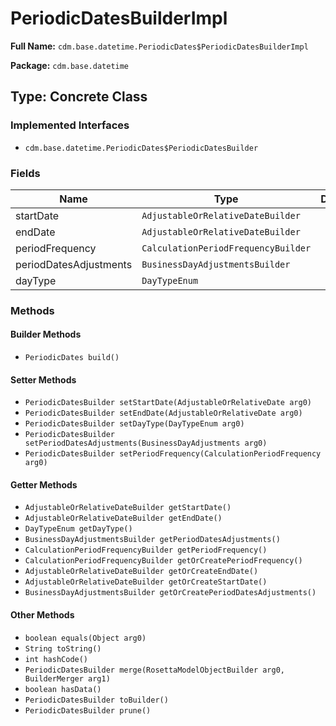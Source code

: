 # PeriodicDatesBuilderImpl

**Full Name:** `cdm.base.datetime.PeriodicDates$PeriodicDatesBuilderImpl`

**Package:** `cdm.base.datetime`

## Type: Concrete Class

### Implemented Interfaces

- `cdm.base.datetime.PeriodicDates$PeriodicDatesBuilder`

### Fields

| Name | Type | Description |
|------|------|-------------|
| startDate | `AdjustableOrRelativeDateBuilder` |  |
| endDate | `AdjustableOrRelativeDateBuilder` |  |
| periodFrequency | `CalculationPeriodFrequencyBuilder` |  |
| periodDatesAdjustments | `BusinessDayAdjustmentsBuilder` |  |
| dayType | `DayTypeEnum` |  |

### Methods

#### Builder Methods

- `PeriodicDates build()`

#### Setter Methods

- `PeriodicDatesBuilder setStartDate(AdjustableOrRelativeDate arg0)`
- `PeriodicDatesBuilder setEndDate(AdjustableOrRelativeDate arg0)`
- `PeriodicDatesBuilder setDayType(DayTypeEnum arg0)`
- `PeriodicDatesBuilder setPeriodDatesAdjustments(BusinessDayAdjustments arg0)`
- `PeriodicDatesBuilder setPeriodFrequency(CalculationPeriodFrequency arg0)`

#### Getter Methods

- `AdjustableOrRelativeDateBuilder getStartDate()`
- `AdjustableOrRelativeDateBuilder getEndDate()`
- `DayTypeEnum getDayType()`
- `BusinessDayAdjustmentsBuilder getPeriodDatesAdjustments()`
- `CalculationPeriodFrequencyBuilder getPeriodFrequency()`
- `CalculationPeriodFrequencyBuilder getOrCreatePeriodFrequency()`
- `AdjustableOrRelativeDateBuilder getOrCreateEndDate()`
- `AdjustableOrRelativeDateBuilder getOrCreateStartDate()`
- `BusinessDayAdjustmentsBuilder getOrCreatePeriodDatesAdjustments()`

#### Other Methods

- `boolean equals(Object arg0)`
- `String toString()`
- `int hashCode()`
- `PeriodicDatesBuilder merge(RosettaModelObjectBuilder arg0, BuilderMerger arg1)`
- `boolean hasData()`
- `PeriodicDatesBuilder toBuilder()`
- `PeriodicDatesBuilder prune()`

